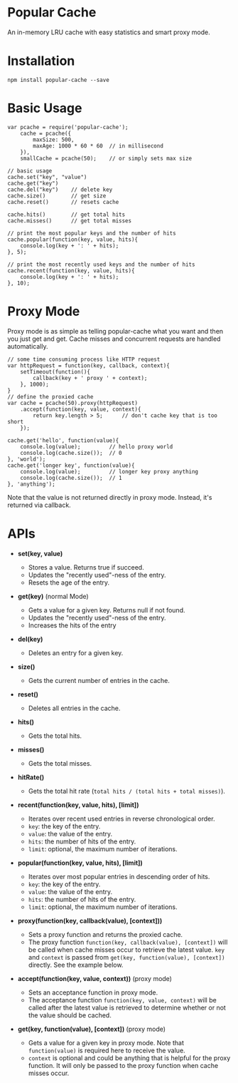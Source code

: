# Popular Cache

An in-memory LRU cache with easy statistics and smart proxy mode.

# Installation

	npm install popular-cache --save

# Basic Usage

	var pcache = require('popular-cache');
		cache = pcache({
			maxSize: 500,
			maxAge: 1000 * 60 * 60	// in millisecond
		}),
		smallCache = pcache(50);	// or simply sets max size

	// basic usage
	cache.set("key", "value")
	cache.get("key")
	cache.del("key")	// delete key
	cache.size()		// get size
	cache.reset()   	// resets cache

	cache.hits()		// get total hits
	cache.misses()		// get total misses

	// print the most popular keys and the number of hits
	cache.popular(function(key, value, hits){
		console.log(key + ': ' + hits);
	}, 5);

	// print the most recently used keys and the number of hits
	cache.recent(function(key, value, hits){
		console.log(key + ': ' + hits);
	}, 10);

# Proxy Mode

Proxy mode is as simple as telling popular-cache what you want and then you just get and get. Cache misses and concurrent requests are handled automatically.

	// some time consuming process like HTTP request
	var httpRequest = function(key, callback, context){
		setTimeout(function(){
			callback(key + ' proxy ' + context);
		}, 1000);
	}
	// define the proxied cache
	var cache = pcache(50).proxy(httpRequest)
		.accept(function(key, value, context){
			return key.length > 5; 		// don't cache key that is too short
		});
	 
	cache.get('hello', function(value){
		console.log(value); 		// hello proxy world
		console.log(cache.size()); 	// 0
	}, 'world');
	cache.get('longer key', function(value){
		console.log(value); 		// longer key proxy anything
		console.log(cache.size()); 	// 1
	}, 'anything');

Note that the value is not returned directly in proxy mode. Instead, it's returned via callback.

# APIs

- **set(key, value)**

	- Stores a value. Returns true if succeed. 
	- Updates the "recently used"-ness of the entry.
	- Resets the age of the entry.

- **get(key)** (normal Mode)

	- Gets a value for a given key. Returns null if not found.
	- Updates the "recently used"-ness of the entry.
	- Increases the hits of the entry

- **del(key)**
	
	- Deletes an entry for a given key.

- **size()**
	
	- Gets the current number of entries in the cache.

- **reset()**
	
	- Deletes all entries in the cache.

- **hits()**
	
	- Gets the total hits.

- **misses()**
	
	- Gets the total misses.

- **hitRate()**
	
	- Gets the total hit rate (`total hits / (total hits + total misses)`).

- **recent(function(key, value, hits), [limit])**

	- Iterates over recent used entries in reverse chronological order.
	- `key`: the key of the entry.
	- `value`: the value of the entry.
	- `hits`: the number of hits of the entry.
	- `limit`: optional, the maximum number of iterations.

- **popular(function(key, value, hits), [limit])**

	- Iterates over most popular entries in descending order of hits.
	- `key`: the key of the entry.
	- `value`: the value of the entry.
	- `hits`: the number of hits of the entry.
	- `limit`: optional, the maximum number of iterations.

- **proxy(function(key, callback(value), [context]))**

	- Sets a proxy function and returns the proxied cache.
	- The proxy function `function(key, callback(value), [context])` will be called when cache misses occur to retrieve the latest value. `key` and `context` is passed from `get(key, function(value), [context])` directly. See the example below.

- **accept(function(key, value, context))** (proxy mode)

	- Sets an acceptance function in proxy mode.
	- The acceptance function `function(key, value, context)` will be called after the latest value is retrieved to determine whether or not the value should be cached. 

- **get(key, function(value), [context])** (proxy mode)

	- Gets a value for a given key in proxy mode. Note that `function(value)` is required here to receive the value.
	- `context` is optional and could be anything that is helpful for the proxy function. It will only be passed to the proxy function when cache misses occur. 
